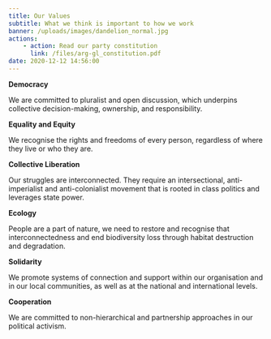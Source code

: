 ```yaml
---
title: Our Values 
subtitle: What we think is important to how we work
banner: /uploads/images/dandelion_normal.jpg
actions:
    - action: Read our party constitution
      link: /files/arg-gl_constitution.pdf
date: 2020-12-12 14:56:00
---
```


**Democracy**

We are committed to pluralist and open discussion, which underpins collective decision-making, ownership, and responsibility.
       

**Equality and Equity**

We recognise the rights and freedoms of every person, regardless of where they live or who they are.
      

**Collective Liberation**

Our struggles are interconnected. They require an intersectional, anti-imperialist and anti-colonialist movement that is rooted in class politics and leverages state power.


**Ecology**

People are a part of nature, we need to restore and recognise that interconnectedness and end biodiversity loss through habitat destruction and degradation. 
      

**Solidarity**

We promote systems of connection and support within our organisation and in our local communities, as well as at the national and international levels.
      

**Cooperation**

We are committed to non-hierarchical and partnership approaches in our political activism.
